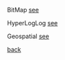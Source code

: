 BitMap [see](15/1.md)  

HyperLogLog [see](15/2.md)  

Geospatial [see](15/3.md)  

[back](../11.md)  